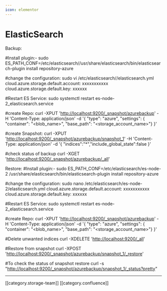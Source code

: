 ```yaml
---
icon: elementor
---
```


# ElasticSearch

Backup:

\#Install plugin:- sudo ES\_PATH\_CONF=/etc/elasticsearch//usr/share/elasticsearch/bin/elasticsearch-plugin install repository-azure

\#change the configuration: sudo vi /etc/elasticsearch//elasticsearch.yml cloud.azure.storage.default.account: xxxxxxxxxxx cloud.azure.storage.default.key: xxxxxx

\#Restart ES Service: sudo systemctl restart es-node-2\_elasticsearch.service

\#create Repo: curl -XPUT '[http://localhost:9200/\_snapshot/azurebackup](http://localhost:9200/\_snapshot/azurebackup)' -H 'Content-Type: application/json' -d '{ "type": "azure", "settings": { "container": "\<blob\_name>", "base\_path": "\<storage\_account\_name>"} }'

\#create Snapshot: curl -XPUT '[http://localhost:9200/\_snapshot/azurebackup/snapshot\_1](http://localhost:9200/\_snapshot/azurebackup/snapshot\_1)' -H 'Content-Type: application/json' -d '{ "indices":"\*","include\_global\_state":false }'

\#check status of backup curl -XGET '[http://localhost:9200/\_snapshot/azurebackup/\_all](http://localhost:9200/\_snapshot/azurebackup/\_all)'

Restore: #Install plugin:- sudo ES\_PATH\_CONF=/etc/elasticsearch/es-node-2 /usr/share/elasticsearch/bin/elasticsearch-plugin install repository-azure

\#change the configuration: sudo nano /etc/elasticsearch/es-node-2/elasticsearch.yml cloud.azure.storage.default.account: xxxxxxxxxxx cloud.azure.storage.default.key: xxxxxx

\#Restart ES Service: sudo systemctl restart es-node-2\_elasticsearch.service

\#create Repo: curl -XPUT '[http://localhost:9200/\_snapshot/azurebackup](http://localhost:9200/\_snapshot/azurebackup)' -H 'Content-Type: application/json' -d '{ "type": "azure", "settings": { "container": "\<blob\_name>", "base\_path": "\<storage\_account\_name>"} }'

\#Delete unwanted indices curl -XDELETE '[http://localhost:9200/\_all](http://localhost:9200/\_all)'

\#Restore from snapshot curl -XPOST '[http://localhost:9200/\_snapshot/azurebackup/snapshot\_1/\_restore](http://localhost:9200/\_snapshot/azurebackup/snapshot\_1/\_restore)'

\#To check the status of snapshot restore curl -s "[http://localhost:9200/\_snapshot/azurebackup/snapshot\_1/\_status?pretty](http://localhost:9200/\_snapshot/azurebackup/snapshot\_1/\_status?pretty)"

***

\[\[category.storage-team]] \[\[category.confluence]]
